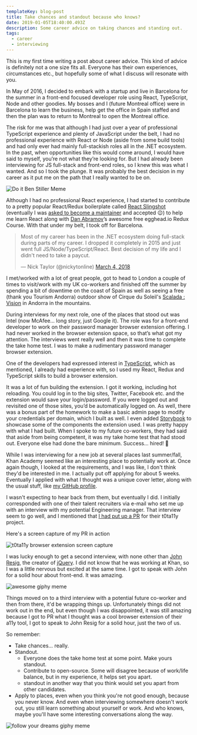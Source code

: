 ```yaml
---
templateKey: blog-post
title: Take chances and standout because who knows?
date: 2019-01-05T18:40:00.493Z
description: Some career advice on taking chances and standing out.
tags:
  - career
  - interviewing
---
```

This is my first time writing a post about career advice. This kind of advice is definitely not a one size fits all. Everyone has their own experiences, circumstances etc., but hopefully some of what I discuss will resonate with you.

In May of 2016, I decided to embark with a startup and live in Barcelona for the summer in a front-end focused developer role using React, TypeScript, Node and other goodies. My bosses and I (future Montreal office) were in Barcelona to learn the business, help get the office in Spain staffed and then the plan was to return to Montreal to open the Montreal office.

The risk for me was that although I had just over a year of professional TypeScript experience and plenty of JavaScript under the belt, I had no professional experience with React or Node (aside from some build tools) and had only ever had mainly full-stackish roles all in the .NET ecosystem. In the past, when opportunities like this would come around, I would have said to myself, you’re not what they’re looking for. But I had already been interviewing for JS full-stack and front-end roles, so I knew this was what I wanted. And so I took the plunge. It was probably the best decision in my career as it put me on the path that I really wanted to be on.

![Do it Ben Stiller Meme](https://media.giphy.com/media/wi8Ez1mwRcKGI/giphy.gif "Do it Ben Stiller Meme")

Although I had no professional React experience, I had started to contribute to a pretty popular React/Redux boilerplate called [React Slingshot](https://github.com/coryhouse/react-slingshot/commits?author=nickytonline) (eventually I was [asked to become a maintainer]([https://github.com/coryhouse/react-slingshot/pull/298#issuecomment-258616537]) and accepted 😉) to help me learn React along with [Dan Abramov](https://dev.to/dan_abramov)’s awesome free egghead.io Redux Course. With that under my belt, I took off for Barcelona.

<blockquote class="twitter-tweet" data-lang="en"><p lang="en" dir="ltr">Most of my career has been in the .NET ecosystem doing full-stack during parts of my career. I dropped it completely in 2015 and just went full JS/Node/TypeScript/React. Best decision of my life and I didn&#39;t need to take a paycut.</p>&mdash; Nick Taylor (@nickytonline) <a href="https://twitter.com/nickytonline/status/970335487071342593?ref_src=twsrc%5Etfw">March 4, 2018</a></blockquote>
<script async src="https://platform.twitter.com/widgets.js" charset="utf-8"></script>

I met/worked with a lot of great people, got to head to London a couple of times to visit/work with my UK co-workers and finished off the summer by spending a bit of downtime on the coast of Spain as well as seeing a free (thank you Tourism Andorra) outdoor show of Cirque du Soleil's [Scalada : Vision](https://visitandorra.com/en/agenda/scalada-vision-by-cirque-du-soleil-2016/) in Andorra in the mountains.

During interviews for my next role, one of the places that stood out was Intel (now McAfee... long story, just Google it). The role was for a front-end developer to work on their password manager browser extension offering. I had never worked in the browser extension space, so that’s what got my attention. The interviews went really well and then it was  time to complete the take home test. I was to make a rudimentary password manager browser extension.

One of the developers had expressed interest in [TypeScript](https://www.iamdeveloper.com/blog/2017-10-07-consider-using-typescript), which as mentioned, I already had experience with, so I used my React, Redux and TypeScript skills to build a browser extension.

It was a lot of fun building the extension. I got it working, including hot reloading. You could log in to the big sites, Twitter, Facebook etc. and the extension would save your login/password. If you were logged out and revisited one of those sites, you’d be automatically logged on. As well, there was a bonus part of the homework to make a basic admin page to modify your credentials per domain, which I built as well. I even added [Storybook](https://www.iamdeveloper.com/blog/2018-03-26-getting-started-with-react-storybook/) to showcase some of the components the extension used. I was pretty happy with what I had built. When I spoke to my future co-workers, they had said that aside from being competent, it was my take home test that had stood out. Everyone else had done the bare minimum. Success... hired! 💯

While I was interviewing for a new job at several places last summer/fall, Khan Academy seemed like an interesting place to potentially work at. Once again though, I looked at the requirements, and I was like, I don't think they'd be interested in me. I actually put off applying for about 5 weeks. Eventually I applied with what I thought was a unique cover letter, along with the usual stuff, like [my GitHub profile](https://github.com/nickytonline).

I wasn't expecting to hear back from them, but eventually I did. I initially corresponded with one of their talent recruiters via e-mail who set me up with an interview with my potential Engineering manager. That interview seem to go well, and I mentioned that [I had put up a PR](https://github.com/Khan/tota11y/pull/131) for their t0ta11y project.

Here's a screen capture of my PR in action

![t0ta11y browser extension screen capture](/img/t0ta11y-screen-capture.gif "t0ta11y browser extension screen capture")

I was lucky enough to get a second interview, with none other than [John Resig](https://johnresig.com), the creator of [jQuery](https://jquery.com). I did not know that he was working at Khan, so I was a little nervous but excited at the same time. I got to speak with John for a solid hour about front-end. It was amazing.

![awesome giphy meme](https://media.giphy.com/media/Z6f7vzq3iP6Mw/giphy.gif "awesome giphy meme")

Things moved on to a third interview with a potential future co-worker and then from there, it'd be wrapping things up. Unfortunately things did not work out in the end, but even though I was disappointed, it was still amazing because I got to PR what I thought was a cool browser extension of their a11y tool, I got to speak to John Resig for a solid hour, just the two of us.


So remember:

* Take chances… really.
* Standout.
  * Everyone does the take home test at some point. Make yours standout.
  * Contribute to open-source. Some will disagree because of work/life balance, but in my experience, it helps set you apart.
  * standout in another way that you think would set you apart from other candidates.
* Apply to places, even when you think you're not good enough, because you never know. And even when interviewing somewhere doesn't work out, you still learn something about yourself or work. And who knows, maybe you'll have some interesting conversations along the way.

![follow your dreams giphy meme](https://media.giphy.com/media/htmzQfHfZF9wQ/giphy-downsized.gif "follow your dreams giphy meme")
